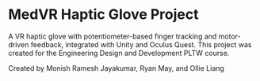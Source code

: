 # MedVR Haptic Glove Project
A VR haptic glove with potentiometer-based finger tracking and motor-driven feedback, integrated with Unity and Oculus Quest. This project was created for the Engineering Design and Development PLTW course.

Created by Monish Ramesh Jayakumar, Ryan May, and Ollie Liang
